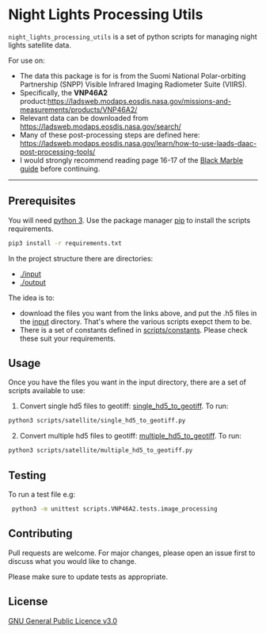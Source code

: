 # Night Lights Processing Utils

`night_lights_processing_utils` is a set of python scripts for managing night lights satellite data.

For use on:

- The data this package is for is from the Suomi National Polar-orbiting Partnership (SNPP) Visible Infrared Imaging Radiometer Suite (VIIRS).
- Specifically, the **VNP46A2** product:https://ladsweb.modaps.eosdis.nasa.gov/missions-and-measurements/products/VNP46A2/
- Relevant data can be downloaded from https://ladsweb.modaps.eosdis.nasa.gov/search/
- Many of these post-processing steps are defined here: https://ladsweb.modaps.eosdis.nasa.gov/learn/how-to-use-laads-daac-post-processing-tools/
- I would strongly recommend reading page 16-17 of the [Black Marble guide](https://viirsland.gsfc.nasa.gov/PDF/BlackMarbleUserGuide_v1.2_20220916.pdf) before continuing.

---

## Prerequisites

You will need [python 3](https://www.python.org/downloads/).
Use the package manager [pip](https://pip.pypa.io/en/stable/) to install the scripts requirements.

```bash
pip3 install -r requirements.txt
```

In the project structure there are directories:

- [./input](./input)
- [./output](./output)

The idea is to:

- download the files you want from the links above, and put the .h5 files in the [input](./input) directory. That's where the various scripts exepct them to be.
- There is a set of constants defined in [scripts/constants](scripts/constants). Please check these suit your requirements.

## Usage

Once you have the files you want in the input directory, there are a set of scripts available to use:

1. Convert single hd5 files to geotiff: [single_hd5_to_geotiff](./scripts//satellite//single_hd5_to_geotiff.py). To run:

```bash
python3 scripts/satellite/single_hd5_to_geotiff.py
```

2. Convert multiple hd5 files to geotiff: [multiple_hd5_to_geotiff](./scripts//satellite//multiple_hd5_to_geotiff.py). To run:

```bash
python3 scripts/satellite/multiple_hd5_to_geotiff.py
```

## Testing

To run a test file e.g:

```bash
 python3 -m unittest scripts.VNP46A2.tests.image_processing
```

## Contributing

Pull requests are welcome. For major changes, please open an issue first
to discuss what you would like to change.

Please make sure to update tests as appropriate.

## License

[GNU General Public Licence v3.0](https://choosealicense.com/licenses/gpl-3.0/)
